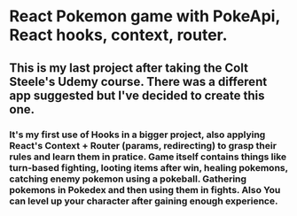 # React Pokemon game with PokeApi, React hooks, context, router.

## This is my last project after taking the Colt Steele's Udemy course. There was a different app suggested but I've decided to create this one.

### It's my first use of Hooks in a bigger project, also applying React's Context + Router (params, redirecting) to grasp their rules and learn them in pratice. Game itself contains things like turn-based fighting, looting items after win, healing pokemons, catching enemy pokemon using a pokeball. Gathering pokemons in Pokedex and then using them in fights. Also You can level up your character after gaining enough experience.
